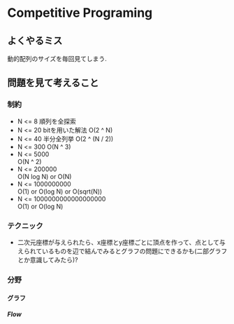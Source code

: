 # Competitive Programing

## よくやるミス

動的配列のサイズを毎回見てしまう.

## 問題を見て考えること

### 制約
- N <= 8
順列を全探索
- N <= 20
bitを用いた解法
O(2 ^ N)
- N <= 40
半分全列挙
O(2 ^ (N / 2))
- N <= 300
O(N ^ 3)
- N <= 5000  
O(N ^ 2)
- N <= 200000  
O(N log N) or O(N)
- N <= 1000000000  
O(1) or O(log N) or O(sqrt(N))
- N <= 1000000000000000000  
O(1) or O(log N)

### テクニック
- 二次元座標が与えられたら、x座標とy座標ごとに頂点を作って、点として与えられているものを辺で結んでみるとグラフの問題にできるかも(二部グラフとか意識してみたら)?

### 分野

#### グラフ
##### Flow
